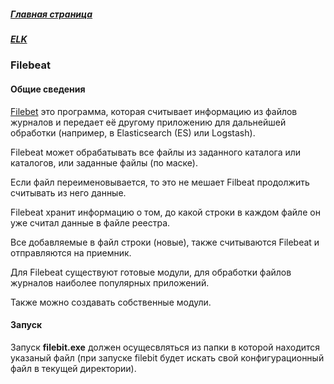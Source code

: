 ##### [Главная страница](../index.md)
##### [ELK](index.md)
### Filebeat
#### Общие сведения
[Filebet](https://www.elastic.co/products/beats/filebeat) это программа, которая считывает информацию из файлов журналов и передает её другому приложению для дальнейшей обработки (например, в Elasticsearch (ES) или Logstash).

Filebeat может обрабатывать все файлы из заданного каталога или каталогов, или заданные файлы (по маске).

Если файл переименовывается, то это не мешает Filbeat продолжить считывать из него данные.

Filebeat хранит информацию о том, до какой строки в каждом файле он уже считал данные в файле реестра.

Все добавляемые в файл строки (новые), также считываются Filebeat и отправляются на приемник.

Для Filebeat существуют готовые модули, для обработки файлов журналов наиболее популярных приложений.

Также можно создавать собственные модули.

#### Запуск
Запуск **filebit.exe** должен осущесвляться из папки в которой находится указаный файл (при запуске filebit будет искать свой конфигурационный файл в текущей директории).
